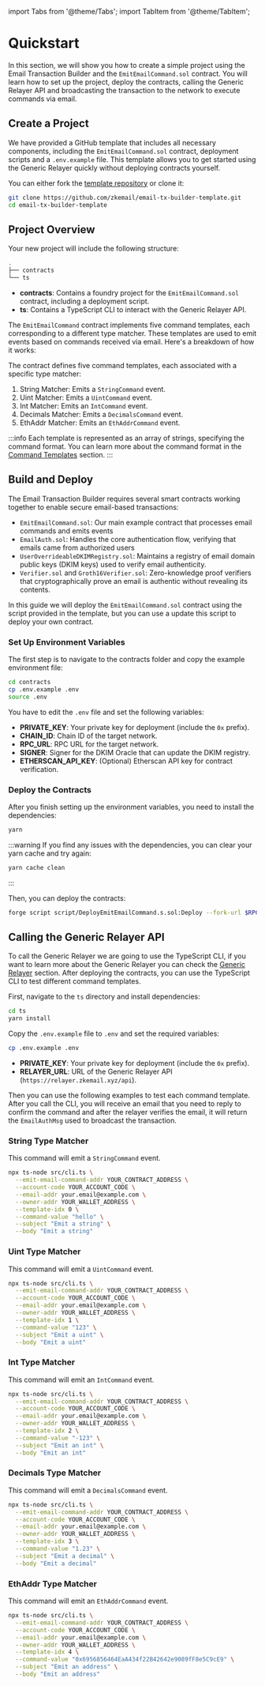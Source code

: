 import Tabs from '@theme/Tabs';
import TabItem from '@theme/TabItem';

# Quickstart

In this section, we will show you how to create a simple project using the Email Transaction Builder and the `EmitEmailCommand.sol` contract. You will learn how to set up the project, deploy the contracts, calling the Generic Relayer API and broadcasting the transaction to the network to execute commands via email.

## Create a Project

We have provided a GitHub template that includes all necessary components, including the `EmitEmailCommand.sol` contract, deployment scripts and a `.env.example` file. This template allows you to get started using the Generic Relayer quickly without deploying contracts yourself.

You can either fork the [template repository](https://github.com/zkemail/email-tx-builder-template.git) or clone it:

```bash
git clone https://github.com/zkemail/email-tx-builder-template.git
cd email-tx-builder-template
```

## Project Overview

Your new project will include the following structure:

```bash
.
├── contracts
└── ts
```

- **contracts**: Contains a foundry project for the `EmitEmailCommand.sol` contract, including a deployment script.
- **ts**: Contains a TypeScript CLI to interact with the Generic Relayer API.

The `EmitEmailCommand` contract implements five command templates, each corresponding to a different type matcher. These templates are used to emit events based on commands received via email. Here's a breakdown of how it works:

The contract defines five command templates, each associated with a specific type matcher:

1. String Matcher: Emits a `StringCommand` event.
2. Uint Matcher: Emits a `UintCommand` event.
3. Int Matcher: Emits an `IntCommand` event.
4. Decimals Matcher: Emits a `DecimalsCommand` event.
5. EthAddr Matcher: Emits an `EthAddrCommand` event.

:::info
Each template is represented as an array of strings, specifying the command format. You can learn more about the command format in the [Command Templates](/email-tx-builder/architecture/command-templates) section.
:::

## Build and Deploy

The Email Transaction Builder requires several smart contracts working together to enable secure email-based transactions:

- `EmitEmailCommand.sol`: Our main example contract that processes email commands and emits events
- `EmailAuth.sol`: Handles the core authentication flow, verifying that emails came from authorized users
- `UserOverrideableDKIMRegistry.sol`: Maintains a registry of email domain public keys (DKIM keys) used to verify email authenticity.
- `Verifier.sol` and `Groth16Verifier.sol`: Zero-knowledge proof verifiers that cryptographically prove an email is authentic without revealing its contents.

In this guide we will deploy the `EmitEmailCommand.sol` contract using the script provided in the template, but you can use a update this script to deploy your own contract.

### Set Up Environment Variables

The first step is to navigate to the contracts folder and copy the example environment file:

```bash
cd contracts
cp .env.example .env
source .env
```

You have to edit the `.env` file and set the following variables:

- **PRIVATE_KEY**: Your private key for deployment (include the `0x` prefix).
- **CHAIN_ID**: Chain ID of the target network.
- **RPC_URL**: RPC URL for the target network.
- **SIGNER**: Signer for the DKIM Oracle that can update the DKIM registry.
- **ETHERSCAN_API_KEY**: (Optional) Etherscan API key for contract verification.

### Deploy the Contracts

After you finish setting up the environment variables, you need to install the dependencies:

```bash
yarn
```

:::warning
If you find any issues with the dependencies, you can clear your yarn cache and try again:

```bash
yarn cache clean
```

:::

Then, you can deploy the contracts:

```bash
forge script script/DeployEmitEmailCommand.s.sol:Deploy --fork-url $RPC_URL --broadcast -vvvv --legacy
```

## Calling the Generic Relayer API

To call the Generic Relayer we are going to use the TypeScript CLI, if you want to learn more about the Generic Relayer you can check the [Generic Relayer](/email-tx-builder/architecture/generic-relayer) section. After deploying the contracts, you can use the TypeScript CLI to test different command templates.

First, navigate to the `ts` directory and install dependencies:

```bash
cd ts
yarn install
```

Copy the `.env.example` file to `.env` and set the required variables:

```bash
cp .env.example .env
```

- **PRIVATE_KEY**: Your private key for deployment (include the `0x` prefix).
- **RELAYER_URL**: URL of the Generic Relayer API (`https://relayer.zkemail.xyz/api`).

Then you can use the following examples to test each command template. After you call the CLI, you will receive an email that you need to reply to confirm the command and after the relayer verifies the email, it will return the `EmailAuthMsg` used to broadcast the transaction.

### String Type Matcher

This command will emit a `StringCommand` event.

```bash
npx ts-node src/cli.ts \
  --emit-email-command-addr YOUR_CONTRACT_ADDRESS \
  --account-code YOUR_ACCOUNT_CODE \
  --email-addr your.email@example.com \
  --owner-addr YOUR_WALLET_ADDRESS \
  --template-idx 0 \
  --command-value "hello" \
  --subject "Emit a string" \
  --body "Emit a string"
```

### Uint Type Matcher

This command will emit a `UintCommand` event.

```bash
npx ts-node src/cli.ts \
  --emit-email-command-addr YOUR_CONTRACT_ADDRESS \
  --account-code YOUR_ACCOUNT_CODE \
  --email-addr your.email@example.com \
  --owner-addr YOUR_WALLET_ADDRESS \
  --template-idx 1 \
  --command-value "123" \
  --subject "Emit a uint" \
  --body "Emit a uint"
```

### Int Type Matcher

This command will emit an `IntCommand` event.

```bash
npx ts-node src/cli.ts \
  --emit-email-command-addr YOUR_CONTRACT_ADDRESS \
  --account-code YOUR_ACCOUNT_CODE \
  --email-addr your.email@example.com \
  --owner-addr YOUR_WALLET_ADDRESS \
  --template-idx 2 \
  --command-value "-123" \
  --subject "Emit an int" \
  --body "Emit an int"
```

### Decimals Type Matcher

This command will emit a `DecimalsCommand` event.

```bash
npx ts-node src/cli.ts \
  --emit-email-command-addr YOUR_CONTRACT_ADDRESS \
  --account-code YOUR_ACCOUNT_CODE \
  --email-addr your.email@example.com \
  --owner-addr YOUR_WALLET_ADDRESS \
  --template-idx 3 \
  --command-value "1.23" \
  --subject "Emit a decimal" \
  --body "Emit a decimal"
```

### EthAddr Type Matcher

This command will emit an `EthAddrCommand` event.

```bash
npx ts-node src/cli.ts \
  --emit-email-command-addr YOUR_CONTRACT_ADDRESS \
  --account-code YOUR_ACCOUNT_CODE \
  --email-addr your.email@example.com \
  --owner-addr YOUR_WALLET_ADDRESS \
  --template-idx 4 \
  --command-value "0x6956856464EaA434f22B42642e9089fF8e5C9cE9" \
  --subject "Emit an address" \
  --body "Emit an address"
```
